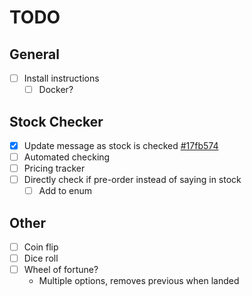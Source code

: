 # TODO

## General

- [ ] Install instructions
  - [ ] Docker?

## Stock Checker

- [x] Update message as stock is checked [#17fb574](https://github.com/MetinYalcinkaya/DiscordBot/commit/17fb5744e22b2d82e77f9e3ad2fc2b3a1d3fd972)
- [ ] Automated checking
- [ ] Pricing tracker
- [ ] Directly check if pre-order instead of saying in stock
  - [ ] Add to enum

## Other

- [ ] Coin flip
- [ ] Dice roll
- [ ] Wheel of fortune?
  - Multiple options, removes previous when landed
